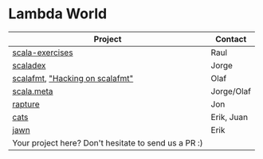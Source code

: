 # Lambda World

| Project                                                                                                                                                                             | Contact       |
| -------------                                                                                                                                                                       | ------------- |
| [scala-exercises](https://github.com/scala-exercises/scala-exercises)                                                                                                               | Raul          |
| [scaladex](https://github.com/scalacenter/scaladex/issues?q=is%3Aissue+is%3Aopen+label%3Ahackathon)                                                                                 | Jorge         |
| [scalafmt](https://github.com/olafurpg/scalafmt/issues?q=is%3Aissue+is%3Aopen+label%3Ahackathon), ["Hacking on scalafmt"](https://github.com/olafurpg/scalafmt#hacking-on-scalafmt) | Olaf          |
| [scala.meta](https://github.com/scalameta/scalameta/issues?q=is%3Aissue+is%3Aopen+label%3AHackathon)                                                                                | Jorge/Olaf    |
| [rapture](https://github.com/propensive/rapture/issues/242)                                                                                                                         | Jon           |
| [cats](https://github.com/typelevel/cats/issues)                                                                                                                                    | Erik, Juan    |
| [jawn](https://github.com/non/jawn/issues)                                                                                                                                          | Erik          |
| Your project here? Don't hesitate to send us a PR :)                                                                                                                                |               |

